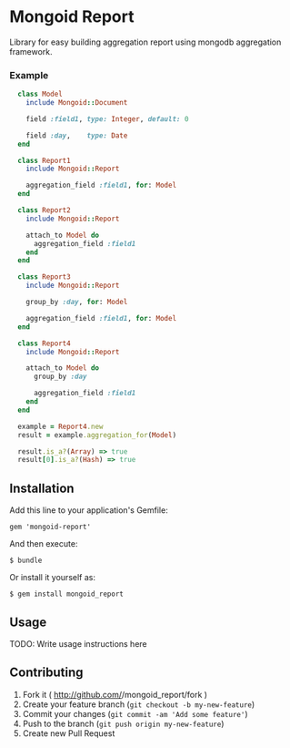 # Mongoid Report

Library for easy building aggregation report using mongodb aggregation
framework.

### Example

```ruby
  class Model
    include Mongoid::Document

    field :field1, type: Integer, default: 0

    field :day,    type: Date
  end

  class Report1
    include Mongoid::Report

    aggregation_field :field1, for: Model
  end

  class Report2
    include Mongoid::Report

    attach_to Model do
      aggregation_field :field1
    end
  end

  class Report3
    include Mongoid::Report

    group_by :day, for: Model

    aggregation_field :field1, for: Model
  end

  class Report4
    include Mongoid::Report

    attach_to Model do
      group_by :day

      aggregation_field :field1
    end
  end
```

```ruby
  example = Report4.new
  result = example.aggregation_for(Model)

  result.is_a?(Array) => true
  result[0].is_a?(Hash) => true
```

## Installation

Add this line to your application's Gemfile:

    gem 'mongoid-report'

And then execute:

    $ bundle

Or install it yourself as:

    $ gem install mongoid_report

## Usage

TODO: Write usage instructions here

## Contributing

1. Fork it ( http://github.com/<my-github-username>/mongoid_report/fork )
2. Create your feature branch (`git checkout -b my-new-feature`)
3. Commit your changes (`git commit -am 'Add some feature'`)
4. Push to the branch (`git push origin my-new-feature`)
5. Create new Pull Request
